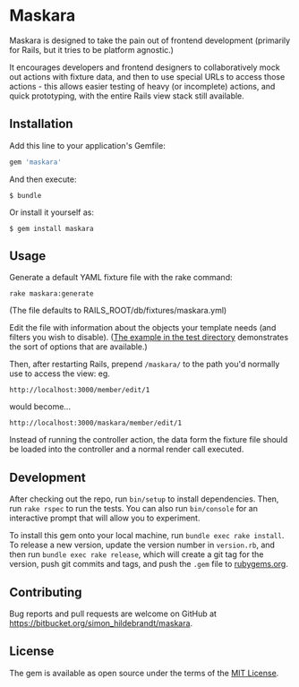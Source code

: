 # Maskara

Maskara is designed to take the pain out of frontend development (primarily for Rails, but it tries to be platform agnostic.)

It encourages developers and frontend designers to collaboratively mock out actions with fixture data, and then to use special URLs to access those actions - this allows easier testing of heavy (or incomplete) actions, and quick prototyping, with the entire Rails view stack still available.


## Installation

Add this line to your application's Gemfile:

```ruby
gem 'maskara'
```

And then execute:

    $ bundle

Or install it yourself as:

    $ gem install maskara


## Usage

Generate a default YAML fixture file with the rake command:

```
rake maskara:generate
```

(The file defaults to RAILS_ROOT/db/fixtures/maskara.yml)

Edit the file with information about the objects your template needs (and filters you wish to disable). ([The example in the test directory](spec/dummy/db/fixtures/maskara.yml) demonstrates the sort of options that are available.)

Then, after restarting Rails, prepend `/maskara/` to the path you'd normally use to access the view: eg.

```http://localhost:3000/member/edit/1```

would become...

```http://localhost:3000/maskara/member/edit/1```

Instead of running the controller action, the data form the fixture file should be loaded into the controller and a normal render call executed.


## Development

After checking out the repo, run `bin/setup` to install dependencies. Then, run `rake rspec` to run the tests. You can also run `bin/console` for an interactive prompt that will allow you to experiment.

To install this gem onto your local machine, run `bundle exec rake install`. To release a new version, update the version number in `version.rb`, and then run `bundle exec rake release`, which will create a git tag for the version, push git commits and tags, and push the `.gem` file to [rubygems.org](https://rubygems.org).

## Contributing

Bug reports and pull requests are welcome on GitHub at https://bitbucket.org/simon_hildebrandt/maskara.


## License

The gem is available as open source under the terms of the [MIT License](http://opensource.org/licenses/MIT).
